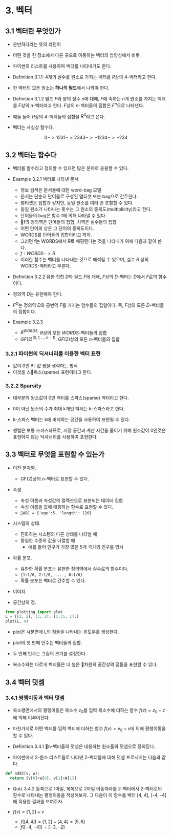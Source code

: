 # 3. 벡터

## 3.1 벡터란 무엇인가

- 운반하다라는 뜻의 라틴어
- 어떤 것을 한 장소에서 다른 곳으로 이동하는 벡터의 방향성에서 비롯
- 파이썬의 리스트를 사용하여 벡터를 나타내기도 한다.

- Definition 3.1.1: 4개의 실수를 원소로 가지는 벡터를 $R$상의 4-벡터라고 한다.

- 한 벡터의 모든 원소는 **하나의 필드**에서 나와야 한다.

- Definition 3.1.2 필드 $F$와 양의 정수 $n$에 대해, $F$에 속하는 $n$개 원소를 가지는 벡터를 $F$상의 $n$-벡터라고 한다. $F$상의 $n$-벡터들의 집합은 $F^n$으로 나타낸다.
- 예들 들어 $R$상의 4-벡터들의 집합을 $R^4$라고 쓴다.

- 벡터는 사실상 함수다.

```math
0 -> 123
1 -> 234
3 -> -123
4 -> -234
```

## 3.2 벡터는 함수다

- 벡터를 함수라고 정의할 수 있으면 많은 분야로 응용할 수 있다.

- Example 3.2.1 벡터로 나타낸 문서
  - 정보 검색은 문서들에 대한 word-bag 모델
  - 문서는 단순히 단어들로 구성된 멀티셋 또는 bag으로 간주한다.
  - 멀티셋은 집합과 같지만, 동일 원소를 여러 번 포함할 수 있다.
  - 동일 원소가 나타나는 횟수는 그 원소의 중복도(multiplicity)라고 한다.
  - 단어들의 bag은 함수 f에 의해 나타낼 수 있다.
  - f의 정의역은 단어들의 집합, 치역은 실수들의 집합
  - 어떤 단어의 상은 그 단어의 중복도이다.
  - WORDS를 단어들의 집합이라고 하자.
  - 그러면 f는 WORDS에서 $R$로 매핑된다는 것을 나타내가 위해 다음과 같이 쓴다.
  - $f:WORDS -> R$
  - 이러한 함수는 벡터를 나타내는 것으로 해석될 수 있으며, 실수 $R$ 상의 WORDS-벡터라고 부른다.

- Definition 3.2.2 유한 집합 $D$와 필드 $F$에 대해, $F$상의 $D$-벡터는 $D$에서 $F$로의 함수이다.

- 정의역 $D$는 유한해야 한다.

- $F^D$는 정의역 $D$와 공변역 $F$를 가지는 함수들의 집합이다. 즉, $F$상의 모든 $D$-벡터들의 집합이다.

- Example 3.2.3
  - $R^{WORDS}$: $R$상의 모든 $WORDS$-벡터들의 집합
  - $GF(2)^{(0, 1, ..., n-1)}$: $GF(2)$상의 모든 $n$-벡터들의 집합

### 3.2.1 파이썬의 딕셔너리를 이용한 벡터 표현

- 값이 0인 키-값 쌍을 생략하는 방식
- 이것을 스파스(sparse) 표현이라고 한다.

### 3.2.2 Sparsity

- 대부분의 원소값이 0인 벡터를 스파스(sparse) 벡터라고 한다.
- 0이 아닌 원소의 수가 최대 k개인 벡터는 k-스파스라고 한다.
- k-스파스 벡터는 k에 비례하는 공간을 사용하여 표현될 수 있다.

- 행렬은 보통 스파스하므로, 저장 공간과 계산 시간을 줄이기 위해 원소값이 0인것은 표현하지 않는 딕셔너리를 사용하여 표현한다.

## 3.3 벡터로 무엇을 표현할 수 있는가

- 이진 문자열.
  - GF(2)상의 n-벡터로 표현할 수 있다.

- 속성.
  - 속성 이름과 속성값의 컬렉션으로 표현되는 데이터 집합
  - 속성 이름을 값에 매핑하는 함수로 표현할 수 있다.
  - `ABC = {'age':5, 'length': 120}`

- 시스템의 상태.
  - 진화하는 시스템의 다른 상태를 나타낼 때
  - 동일한 수준의 값을 나열할 때
    - 예를 들어 인구가 가장 많은 5개 국가의 인구를 명시

- 확률 분포.
  - 유한한 확률 분포는 유한한 정의역에서 실수로의 함수이다.
  - `{1:1/6, 2:1/6, ... , 6:1/6}`
  - 확률 분포는 벡터로 간주할 수 있다.

- 이미지.

- 공간상의 점.

```py
from plotting import plot
L = [[2, 2], [3, 2], [1.75, 1],]
plot(L, 4)
```

- plot은 사분면에 L의 점들을 나타내는 윈도우를 생성한다.
- plot의 첫 번째 인수는 벡터들의 집합.
- 두 번째 인수는 그림의 크기를 설정한다.

- 복소수와는 다르게 벡터들은 더 높은 차원의 공간상의 점들을 표현할 수 있다.

## 3.4 벡터 덧셈

### 3.4.1 평행이동과 벡터 덧셈

- 복소평면에서의 평행이동은 복소수 $z_0$를 입력 복소수에 더하는 함수 $f(z) = z_0 + z$에 의해 이루어진다.
- 마찬가지로 어떤 벡터를 입력 벡터에 더하는 함수 $f(v) = v_0 + v$에 의해 평행이동을 할 수 있다.

- Definition 3.4.1 n-벡터들의 덧셈은 대응하는 원소들의 덧셈으로 정의된다.

- 파이썬에서 2-원소 리스트들로 나타낸 2-벡터들에 대해 덧셈 프로시저는 다음과 같다.

```py
def add2(v, w):
  return [v[0]+w[0], v[1]+W[1]]
```

- Quiz 3.4.2 동쪽으로 1마일, 북쪽으로 2마일 이동하라를 2-벡터에서 2-벡터로의 함수로 나타내는 평행이동을 작성해보자. 그 다음이 이 함수를 벡터 [4, 4], [-4, -4]에 적용한 결과를 보여주자.

- $f(v) = [1, 2] + v$
  - $f([4, 4]) = [1, 2] + [4, 4] = [5, 6]$
  - $f([-4, -4]) = [-3, -2]$
